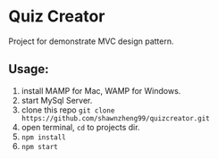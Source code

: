 # Quiz Creator
Project for demonstrate MVC design pattern.

## Usage:
1. install MAMP for Mac, WAMP for Windows.
2. start MySql Server.
3. clone this repo `git clone https://github.com/shawnzheng99/quizcreator.git`
4. open terminal, `cd` to projects dir.
5. `npm install`
6. `npm start`
